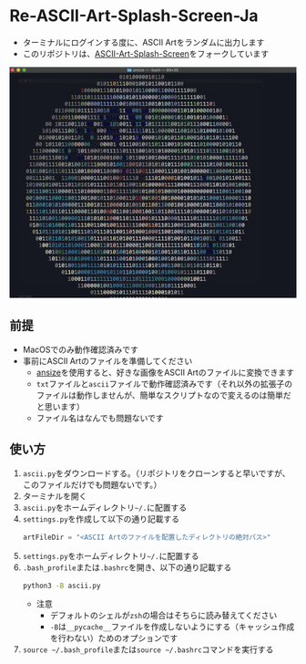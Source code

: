 # Re-ASCII-Art-Splash-Screen-Ja

* ターミナルにログインする度に、ASCII Artをランダムに出力します
* このリポジトリは、[ASCII-Art-Splash-Screen](https://github.com/DanCRichards/ASCII-Art-Splash-Screen)をフォークしています

![Example Photo](example.png)

## 前提

* MacOSでのみ動作確認済みです
* 事前にASCII Artのファイルを準備してください
  * [ansize](https://github.com/jasonmoo/ansize)を使用すると、好きな画像をASCII Artのファイルに変換できます
  * `txt`ファイルと`ascii`ファイルで動作確認済みです（それ以外の拡張子のファイルは動作しませんが、簡単なスクリプトなので変えるのは簡単だと思います）
  * ファイル名はなんでも問題ないです

## 使い方

1. `ascii.py`をダウンロードする。（リポジトリをクローンすると早いですが、このファイルだけでも問題ないです。）
2. ターミナルを開く
3. `ascii.py`をホームディレクトリ`~/.`に配置する
4. `settings.py`を作成して以下の通り記載する
   ```python
   artFileDir = "<ASCII Artのファイルを配置したディレクトリの絶対パス>"
   ```
5. `settings.py`をホームディレクトリ`~/.`に配置する
6. `.bash_profile`または`.bashrc`を開き、以下の通り記載する
   ```bash
   python3 -B ascii.py
   ```
   * 注意
     * デフォルトのシェルが`zsh`の場合はそちらに読み替えてください
     * `-B`は`__pycache__`ファイルを作成しないようにする（キャッシュ作成を行わない）ためのオプションです
7. `source ~/.bash_profile`または`source ~/.bashrc`コマンドを実行する
